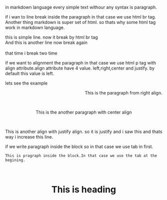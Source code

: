 in markdown language every simple text withour any syntax is paragraph.

if i wan to line break inside the paragraph in that case we use html br tag. Another thing markdown is super set of html. so thats why some html tag work in markdown language.

this is simple line. now it break by html br tag <br> And this is another line now break again <br><br> that time i break two time

if we want to alignment the paragraph in that case we use html p tag with align attribute.align attribute have 4 value. left,right,center and justify. by default this value is left.

lets see the example

<p align="right">
This is the paragraph from right align.
</p>
<br>
<p align="center">
This is the another paragraph with center align
</p>
<br>
<p align="justify">
This is another align with justify align. so it is justify and i saw this and thats way i increase this line.
</p>

if we write paragraph inside the block so in that case we use tab in first.

    This is pragraph inside the block.In that case we use the tab at the begining.
<br>
<h1 align="center">This is heading</h1>